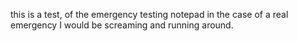 this is a test, of the emergency testing notepad in the case of a real emergency I would be screaming and running around. 
